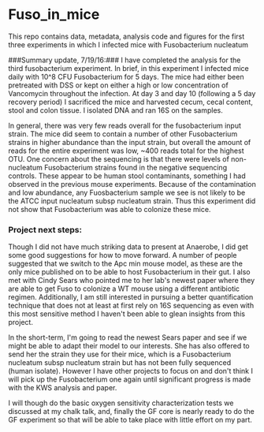 # Fuso_in_mice
This repo contains data, metadata, analysis code and figures for the first three  experiments in which I infected mice with Fusobacterium nucleatum 

###Summary update, 7/19/16:###
I have completed the analysis for the third fusobacterium experiment. In brief, in this experiment I infected mice daily with 10^8 CFU Fusobacterium for 5 days. The mice had either been pretreated with DSS or kept on either a high or low concentration of Vancomycin throughout the infection. At day 3 and day 10 (following a 5 day recovery period) I sacrificed the mice and harvested cecum, cecal content, stool and colon tissue. I isolated DNA and ran 16S on the samples. 

In general, there was very few reads overall for the fusobacterium input strain. The mice did seem to contain a number of other Fusobacterium strains in higher abundance than the input strain, but overall the amount of reads for the entire experiment was low, ~400 reads total for the highest OTU. One concern about the sequencing is that there were levels of non-nucleatum Fusobacterium strains found in the negative sequencing controls. These appear to be human stool contaminants, something I had observed in the previous mouse experiments. Because of the contamination and low abundance, any Fuosbacterium sample we see is not likely to be the ATCC input nucleatum subsp nucleatum strain. Thus this experiment did not show that Fusobacterium was able to colonize these mice. 

### **Project next steps:**
Though I did not have much striking data to present at Anaerobe, I did get some good suggestions for how to move forward. A number of people suggested that we switch to the Apc min mouse model, as these are the only mice published on to be able to host Fusobacterium in their gut. I also met with Cindy Sears who pointed me to her lab's newest paper where they are able to get Fuso to colonize a WT mouse using a different antibiotic regimen. Additionally, I am still interested in pursuing a better quantification technique that does not at least at first rely on 16S sequencing as even with this most sensitive method I haven't been able to glean insights from this project. 

In the short-term, I'm going to read the newest Sears paper and see if we might be able to adapt their model to our interests. She has also offered to send her the strain they use for their mice, which is a Fusobacterium nucleatum subsp nucleatum strain but has not been fully sequenced (human isolate). However I have other projects to focus on and don't think I will pick up the Fusobacterium one again until significant progress is made with the KWS analysis and paper. 

I will though do the basic oxygen sensitivity characterization tests we discussed at my chalk talk, and, finally the GF core is nearly ready to do the GF experiment so that will be able to take place with little effort on my part. 
	


